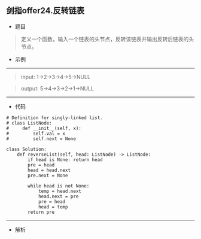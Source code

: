 剑指offer24.反转链表
----------
 - 题目
>定义一个函数，输入一个链表的头节点，反转该链表并输出反转后链表的头节点。
 - 示例
 ----------
>input: 1->2->3->4->5->NULL

> output: 5->4->3->2->1->NULL
 ----------
 - 代码
 >
>
    # Definition for singly-linked list.
    # class ListNode:
    #     def __init__(self, x):
    #         self.val = x
    #         self.next = None
    
    class Solution:
        def reverseList(self, head: ListNode) -> ListNode:
            if head is None: return head
            pre = head
            head = head.next
            pre.next = None
    
            while head is not None:
                temp = head.next
                head.next = pre
                pre = head
                head = temp
            return pre
  ----------
 - 解析
 > 
> 